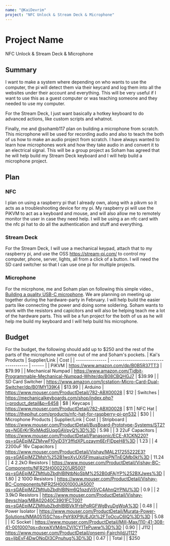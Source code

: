```yaml
---
name: "@KaiDevrim"
project: "NFC Unlock & Stream Deck & Microphone"
---
```


# Project Name
NFC Unlock & Stream Deck & Microphone

## Summary
I want to make a system where depending on who wants to use the computer, the pi will detect them via their keycard and log them into all the websites under their account and everything. This will be very useful if I want to use this as a guest computer or was teaching someone and they needed to use my computer.

For the Stream Deck, I just want basically a hotkey keyboard to do advanced actions, like custom scripts and whatnot.

Finally, me and @sohamb117 plan on building a microphone from scratch. This microphone will be used for recording audio and also to teach the both of us how to make an audio project from scratch. I have always wanted to learn how microphones work and how they take audio in and convert it to an electrical signal. This will be a group project as Soham has agreed that he will help build my Stream Deck keyboard and I will help build a microphone project.

## Plan

### NFC
I plan on using a raspberry pi that I already own, along with a pikvm so it acts as a troubleshooting device for my pi. My raspberry pi will use the PiKVM to act as a keyboard and mouse, and will also allow me to remotely monitor the user in case they need help. I will be using a an nfc card with the nfc pi hat to do all the authentication and stuff and everything. 

### Stream Deck
For the Stream Deck, I will use a mechanical keypad, attach that to my raspberry pi, and use the OSS https://stream-pi.com/ to control my computer, phone, server, lights, all from a click of a button. I will need the SD card switcher so that I can use one pi for multiple projects.

### Microphone
For the micrphone, me and Soham plan on following this simple video., [Building a quality USB-C microphone](https://www.youtube.com/watch?v=LoQu3XXIayc). We are planning on meeting up together during the hardware-party in February. I will help build the easier parts like connecting the power and doing some soldering. Soham wants to work with the resistors and capicitors and will also be helping teach me a lot of the hardware parts. This will be a fun project for the both of us as he will help me build my keyboard and I will help build his microphone.

## Budget
For the budget, the following should add up to $250 and the rest of the parts of the microphone will come out of me and Soham's pockets.
| Kai's Products         | Supplier/Link                         | Cost   |
| --------------- | ------------------------------------- | ------ |
| PiKVM           | https://www.amazon.com/dp/B0B5R37TT3  | $79.99  |
| Mechanical Numpad | https://www.amazon.com/Tidbit-Programmable-Mechanical-Numpad-White/dp/B08CBQHGJ7 | $39.99 |
| SD Card Switcher | https://www.amazon.com/Icstation-Micro-Card-Dual-Switcher/dp/B01MY139K4 | $13.99 |
| Arduino         | https://www.mouser.com/ProductDetail/782-ABX00028 | $12
| Switches        | https://mechanicalkeyboards.com/shop/index.php?l=product_detail&p=6458 | $8
| Keycaps         | https://www.mouser.com/ProductDetail/782-ABX00028 | $11
| NFC Hat         | https://thepihut.com/products/nfc-hat-for-raspberry-pi-pn532 | $30 |
| Microphone Products         | Supplier/Link                         | Cost   |
| Stripboard | https://www.mouser.com/ProductDetail/BusBoard-Prototype-Systems/ST2?qs=NGErKr1RxMAdSUqgGAVpyQ%3D%3D | 5.98 |
| 3 22uF Capacitors | https://www.mouser.com/ProductDetail/Panasonic/ECE-A1CKN220?qs=sGAEpiMZZMvwFf0viD3Y3ffldXPLozaym6ErFlDpeH8%3D | 1.23 |
| 4 2200uF 16v Capacitors | https://www.mouser.com/ProductDetail/Vishay/MAL217255222E3?qs=sGAEpiMZZMsh%252B1woXyUXj5FlmuaiuzipPNTnEQMb0kI%3D | 11.24 |
| 4 2.2kO Resistors | https://www.mouser.com/ProductDetail/Vishay-BC-Components/NFR25H0002201JR500?qs=sGAEpiMZZMtlubZbdhIBINtbNoSbM%252B0dFAjYP%252BXJwes%3D | 1.80
| 2 100O Resistors | https://www.mouser.com/ProductDetail/Vishay-BC-Components/NFR25H0001000JA500?qs=sGAEpiMZZMtlubZbdhIBINm6Q1qzdVi5VC4AhnQYPNU%3D | 0.9 |
| 2 3.9kO Resistors | https://www.mouser.com/ProductDetail/Vishay-Beyschlag/MBA02040C3901FCT00?qs=sGAEpiMZZMtlubZbdhIBIBVk1FrbPqRGFWgByuDgWoA%3D | 0.48 |
| Power Isolator | https://www.mouser.com/ProductDetail/Murata-Power-Solutions/NMA0515SC?qs=PpY8XP9UEJGt%2FToOcuC6IQ%3D%3D | 5.08 |
| IC Socket | https://www.mouser.com/ProductDetail/Mill-Max/110-41-308-41-001000?qs=dvxwXVM4mZVj1CY1TePuww%3D%3D | 0.90 |
| J112 | https://www.mouser.com/ProductDetail/onsemi-Fairchild/J112?qs=ljbEvF4DwONoDl3CPnuhug%3D%3D | 0.47 |
| Total           |                                       | $250
